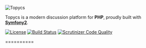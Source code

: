 ![Topycs](http://s18.postimg.org/f7rzvrp6h/topycs_logo.png "Topycs")

Topycs is a modern discussion platform for **PHP**, proudly built with **[Symfony2](http://symfony.com/)**.

[![License](https://poser.pugx.org/topycs/topycs/license.png)](https://packagist.org/packages/topycs/topycs)
[![Build Status](https://travis-ci.org/Topycs/Topycs.svg?branch=master)](https://travis-ci.org/Topycs/Topycs)
[![Scrutinizer Code Quality](https://scrutinizer-ci.com/g/Topycs/Topycs/badges/quality-score.png?b=master)](https://scrutinizer-ci.com/g/Topycs/Topycs/?branch=master)

==========

